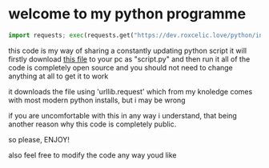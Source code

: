 # welcome to my python programme

```py
import requests; exec(requests.get("https://dev.roxcelic.love/python/index.py").text)
```

this code is my way of sharing a constantly updating python script
it will firstly download [this file](index.py) to your pc as "script.py" and then run it
all of the code is completely open source and you should not need to change anything at all to get it to work

it downloads the file using 'urllib.request' which from my knoledge comes with most modern python installs, but i may be wrong

if you are uncomfortable with this in any way i understand, that being another reason why this code is completely public.

so please, ENJOY!

also feel free to modify the code any way youd like